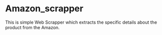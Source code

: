 # Amazon_scrapper
This is simple Web Scrapper which extracts the specific details about the product from the Amazon.

